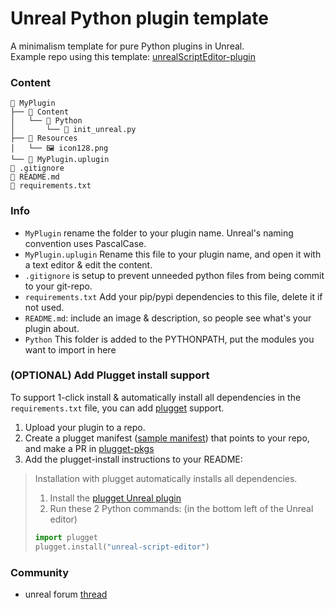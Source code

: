 # Unreal Python plugin template
A minimalism template for pure Python plugins in Unreal.<br>
Example repo using this template: [unrealScriptEditor-plugin](https://github.com/hannesdelbeke/unrealScriptEditor-plugin)

### Content
```
📂 MyPlugin
├── 📂 Content
│   └── 📂 Python
│       └── 📄 init_unreal.py
├── 📂 Resources
│   └── 🖼️ icon128.png
└── 📄 MyPlugin.uplugin
📄 .gitignore
📄 README.md
📄 requirements.txt
```

### Info
- `MyPlugin` rename the folder to your plugin name. Unreal's naming convention uses PascalCase.
- `MyPlugin.uplugin` Rename this file to your plugin name, and open it with a text editor & edit the content.
- `.gitignore` is setup to prevent unneeded python files from being commit to your git-repo.
- `requirements.txt` Add your pip/pypi dependencies to this file, delete it if not used.
- `README.md`: include an image & description, so people see what's your plugin about.
- `Python` This folder is added to the PYTHONPATH, put the modules you want to import in here

### (OPTIONAL) Add Plugget install support
To support 1-click install & automatically install all dependencies in the `requirements.txt` file, you can add [plugget](https://github.com/hannesdelbeke/plugget) support.
1. Upload your plugin to a repo.
2. Create a plugget manifest ([sample manifest](https://github.com/plugget/plugget-pkgs/blob/main/unreal/python-script-editor/latest.json)) that points to your repo, and make a PR in [plugget-pkgs](https://github.com/hannesdelbeke/plugget-pkgs)
3. Add the plugget-install instructions to your README: 

> Installation with plugget automatically installs all dependencies.
> 1. Install the [plugget Unreal plugin](https://github.com/hannesdelbeke/plugget-unreal)
> 2. Run these 2 Python commands: (in the bottom left of the Unreal editor) 
> ```python
> import plugget
> plugget.install("unreal-script-editor")
> ```

### Community
- unreal forum [thread](https://forums.unrealengine.com/t/made-a-python-plugin-template/1089878)
